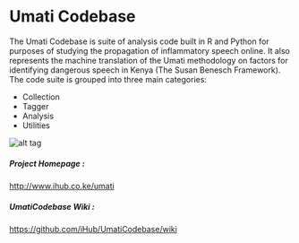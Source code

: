 # Umati Codebase

The Umati Codebase is suite of analysis code built in R and Python for purposes of studying the propagation of inflammatory speech online. It also represents the machine translation of the Umati methodology on factors for identifying dangerous speech in Kenya (The Susan Benesch Framework). The code suite is grouped into three main categories:

* Collection
* Tagger
* Analysis
* Utilities

![alt tag](https://www.dropbox.com/s/87g6lcce1exdthj/Logo%20proposal.jpg?dl=0)

##### Project Homepage :
http://www.ihub.co.ke/umati

##### UmatiCodebase Wiki :
https://github.com/iHub/UmatiCodebase/wiki





